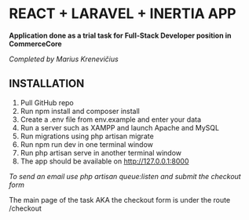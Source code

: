 # REACT + LARAVEL + INERTIA APP 
**Application done as a trial task for Full-Stack Developer position in CommerceCore**

*Completed by Marius Krenevičius*

## INSTALLATION
1. Pull GitHub repo
2. Run npm install and composer install
3. Create a .env file from env.example and enter your data
4. Run a server such as XAMPP and launch Apache and MySQL
5. Run migrations using php artisan migrate
6. Run npm run dev in one terminal window
7. Run php artisan serve in another terminal window
8. The app should be available on http://127.0.0.1:8000

*To send an email use php artisan queue:listen and submit the checkout form*

The main page of the task AKA the checkout form is under the route /checkout
